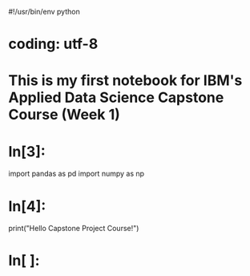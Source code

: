 #!/usr/bin/env python
# coding: utf-8

# This is my first notebook for IBM's Applied Data Science Capstone Course (Week 1)

# In[3]:


import pandas as pd
import numpy as np


# In[4]:


print("Hello Capstone Project Course!")


# In[ ]:
